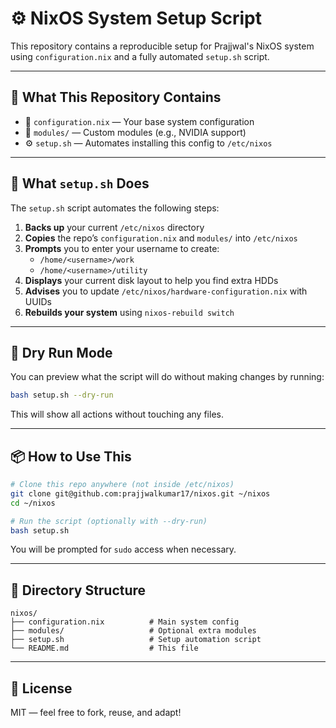# ⚙️ NixOS System Setup Script

This repository contains a reproducible setup for Prajjwal's NixOS system using `configuration.nix` and a fully automated `setup.sh` script.

---

## 🧪 What This Repository Contains

- 🧾 `configuration.nix` — Your base system configuration
- 🧩 `modules/` — Custom modules (e.g., NVIDIA support)
- ⚙️ `setup.sh` — Automates installing this config to `/etc/nixos`

---

## 🚀 What `setup.sh` Does

The `setup.sh` script automates the following steps:

1. **Backs up** your current `/etc/nixos` directory
2. **Copies** the repo’s `configuration.nix` and `modules/` into `/etc/nixos`
3. **Prompts** you to enter your username to create:
   - `/home/<username>/work`
   - `/home/<username>/utility`
4. **Displays** your current disk layout to help you find extra HDDs
5. **Advises** you to update `/etc/nixos/hardware-configuration.nix` with UUIDs
6. **Rebuilds your system** using `nixos-rebuild switch`

---

## 🧪 Dry Run Mode

You can preview what the script will do without making changes by running:

```bash
bash setup.sh --dry-run
```

This will show all actions without touching any files.

---

## 📦 How to Use This

```bash
# Clone this repo anywhere (not inside /etc/nixos)
git clone git@github.com:prajjwalkumar17/nixos.git ~/nixos
cd ~/nixos

# Run the script (optionally with --dry-run)
bash setup.sh
```

You will be prompted for `sudo` access when necessary.

---

## 📁 Directory Structure

```text
nixos/
├── configuration.nix          # Main system config
├── modules/                   # Optional extra modules
├── setup.sh                   # Setup automation script
└── README.md                  # This file
```

---

## 🪪 License

MIT — feel free to fork, reuse, and adapt!
